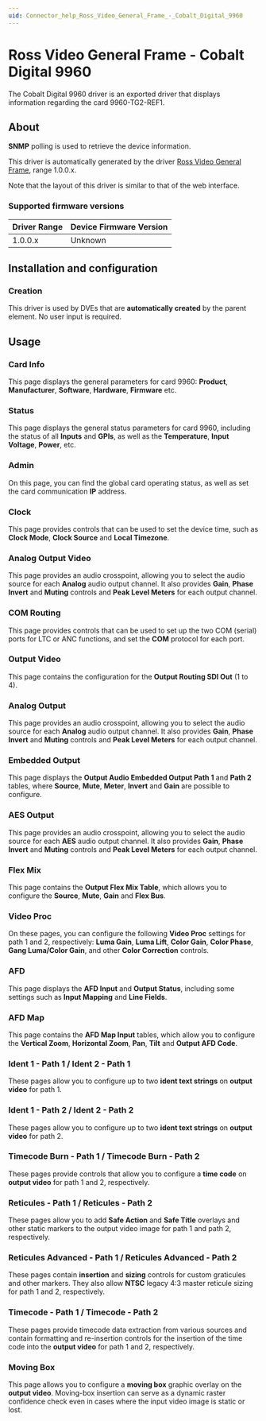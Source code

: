 ```yaml
---
uid: Connector_help_Ross_Video_General_Frame_-_Cobalt_Digital_9960
---
```


# Ross Video General Frame - Cobalt Digital 9960

The Cobalt Digital 9960 driver is an exported driver that displays information regarding the card 9960-TG2-REF1.

## About

**SNMP** polling is used to retrieve the device information.

This driver is automatically generated by the driver [Ross Video General Frame](xref:Connector_help_Ross_Video_General_Frame), range 1.0.0.x.

Note that the layout of this driver is similar to that of the web interface.

### Supported firmware versions

| **Driver Range** | **Device Firmware Version** |
|------------------|-----------------------------|
| 1.0.0.x          | Unknown                     |

## Installation and configuration

### Creation

This driver is used by DVEs that are **automatically created** by the parent element. No user input is required.

## Usage

### Card Info

This page displays the general parameters for card 9960: **Product**, **Manufacturer**, **Software**, **Hardware**, **Firmware** etc.

### Status

This page displays the general status parameters for card 9960, including the status of all **Inputs** and **GPIs**, as well as the **Temperature**, **Input Voltage**, **Power**, etc.

### Admin

On this page, you can find the global card operating status, as well as set the card communication **IP** address.

### Clock

This page provides controls that can be used to set the device time, such as **Clock Mode**, **Clock Source** and **Local Timezone**.

### Analog Output Video

This page provides an audio crosspoint, allowing you to select the audio source for each **Analog** audio output channel. It also provides **Gain**, **Phase Invert** and **Muting** controls and **Peak Level Meters** for each output channel.

### COM Routing

This page provides controls that can be used to set up the two COM (serial) ports for LTC or ANC functions, and set the **COM** protocol for each port.

### Output Video

This page contains the configuration for the **Output Routing SDI Out** (1 to 4).

### Analog Output

This page provides an audio crosspoint, allowing you to select the audio source for each **Analog** audio output channel. It also provides **Gain**, **Phase Invert** and **Muting** controls and **Peak Level Meters** for each output channel.

### Embedded Output

This page displays the **Output Audio Embedded Output Path 1** and **Path 2** tables, where **Source**, **Mute**, **Meter**, **Invert** and **Gain** are possible to configure.

### AES Output

This page provides an audio crosspoint, allowing you to select the audio source for each **AES** audio output channel. It also provides **Gain**, **Phase Invert** and **Muting** controls and **Peak Level Meters** for each output channel.

### Flex Mix

This page contains the **Output Flex Mix Table**, which allows you to configure the **Source**, **Mute**, **Gain** and **Flex Bus**.

### Video Proc

On these pages, you can configure the following **Video Proc** settings for path 1 and 2, respectively: **Luma Gain**, **Luma Lift**, **Color Gain**, **Color Phase**, **Gang Luma/Color Gain**, and other **Color Correction** controls.

### AFD

This page displays the **AFD Input** and **Output Status**, including some settings such as **Input Mapping** and **Line Fields**.

### AFD Map

This page contains the **AFD Map Input** tables, which allow you to configure the **Vertical Zoom**, **Horizontal Zoom**, **Pan**, **Tilt** and **Output AFD Code**.

### Ident 1 - Path 1 / Ident 2 - Path 1

These pages allow you to configure up to two **ident text strings** on **output video** for path 1.

### Ident 1 - Path 2 / Ident 2 - Path 2

These pages allow you to configure up to two **ident text strings** on **output video** for path 2.

### Timecode Burn - Path 1 / Timecode Burn - Path 2

These pages provide controls that allow you to configure a **time code** on **output video** for path 1 and 2, respectively.

### Reticules - Path 1 / Reticules - Path 2

These pages allow you to add **Safe Action** and **Safe Title** overlays and other static markers to the output video image for path 1 and path 2, respectively.

### Reticules Advanced - Path 1 / Reticules Advanced - Path 2

These pages contain **insertion** and **sizing** controls for custom graticules and other markers. They also allow **NTSC** legacy 4:3 master reticule sizing for path 1 and 2, respectively.

### Timecode - Path 1 / Timecode - Path 2

These pages provide timecode data extraction from various sources and contain formatting and re-insertion controls for the insertion of the time code into the **output video** for path 1 and 2, respectively.

### Moving Box

This page allows you to configure a **moving box** graphic overlay on the **output video**. Moving-box insertion can serve as a dynamic raster confidence check even in cases where the input video image is static or lost.
